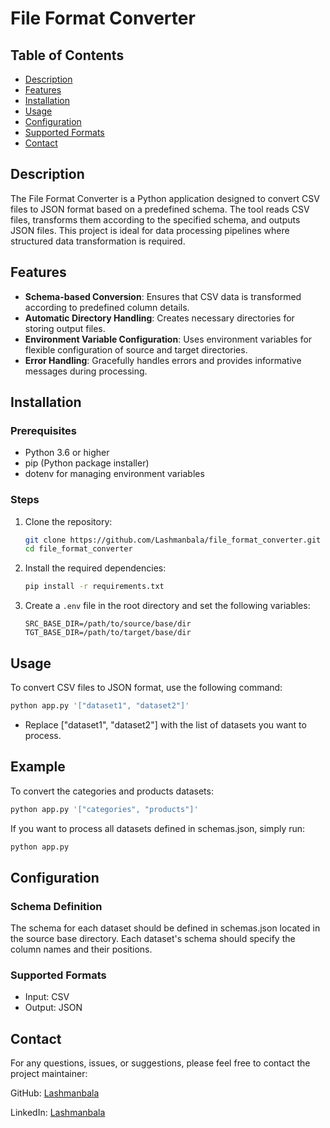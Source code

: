 # File Format Converter

## Table of Contents
- [Description](#description)
- [Features](#features)
- [Installation](#installation)
- [Usage](#usage)
- [Configuration](#configuration)
- [Supported Formats](#supported-formats)
- [Contact](#contact)

## Description
The File Format Converter is a Python application designed to convert CSV files to JSON format based on a predefined schema. The tool reads CSV files, transforms them according to the specified schema, and outputs JSON files. This project is ideal for data processing pipelines where structured data transformation is required.

## Features
- **Schema-based Conversion**: Ensures that CSV data is transformed according to predefined column details.
- **Automatic Directory Handling**: Creates necessary directories for storing output files.
- **Environment Variable Configuration**: Uses environment variables for flexible configuration of source and target directories.
- **Error Handling**: Gracefully handles errors and provides informative messages during processing.

## Installation
### Prerequisites
- Python 3.6 or higher
- pip (Python package installer)
- dotenv for managing environment variables

### Steps
1. Clone the repository:
    ```bash
    git clone https://github.com/Lashmanbala/file_format_converter.git
    cd file_format_converter
    ```

2. Install the required dependencies:
    ```bash
    pip install -r requirements.txt
    ```

3. Create a `.env` file in the root directory and set the following variables:
    ```env
    SRC_BASE_DIR=/path/to/source/base/dir
    TGT_BASE_DIR=/path/to/target/base/dir
    ```

## Usage
To convert CSV files to JSON format, use the following command:
```bash
python app.py '["dataset1", "dataset2"]'
```
- Replace ["dataset1", "dataset2"] with the list of datasets you want to process.
## Example
To convert the categories and products datasets:
```bash
python app.py '["categories", "products"]'
```
If you want to process all datasets defined in schemas.json, simply run:
```bash
python app.py
```
## Configuration
### Schema Definition
The schema for each dataset should be defined in schemas.json located in the source base directory. Each dataset's schema should specify the column names and their positions.
### Supported Formats
- Input: CSV
- Output: JSON
## Contact
For any questions, issues, or suggestions, please feel free to contact the project maintainer:

GitHub: [Lashmanbala](https://github.com/Lashmanbala)

LinkedIn: [Lashmanbala](https://www.linkedin.com/in/lashmanbala/)
